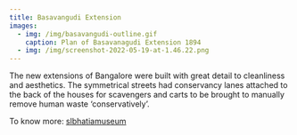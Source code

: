 ```yaml
---
title: Basavangudi Extension
images:
  - img: /img/basavangudi-outline.gif
    caption: Plan of Basavanagudi Extension 1894
  - img: /img/screenshot-2022-05-19-at-1.46.22.png
---
```

The new extensions of Bangalore were built with great detail to cleanliness and aesthetics. The symmetrical streets had conservancy lanes attached to the back of the houses for scavengers and carts to be brought to manually remove human waste ‘conservatively’. 

To know more: [slbhatiamuseum](slbhatiamuseum@gmail.com)
